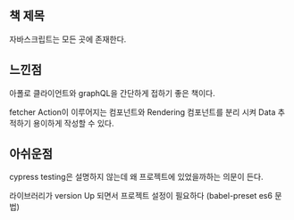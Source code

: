## 책 제목
자바스크립트는 모든 곳에 존재한다.

## 느낀점

아폴로 클라이언트와 graphQL을 간단하게 접하기 좋은 책이다.

fetcher Action이 이루어지는 컴포넌트와 Rendering 컴포넌트를 분리 시켜 Data 추적하기 용이하게 작성할 수 있다.

## 아쉬운점

cypress testing은 설명하지 않는데 왜 프로젝트에 있었을까하는 의문이 든다.

라이브러리가 version Up 되면서 프로젝트 설정이 필요하다 (babel-preset es6 문법)
